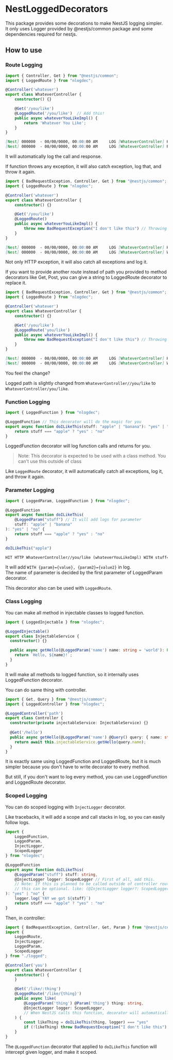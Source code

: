 # NestLoggedDecorators

This package provides some decorations to make NestJS logging simpler.  
It only uses Logger provided by @nestjs/common package and some dependencies required for nestjs.

## How to use

### Route Logging

```ts
import { Controller, Get } from "@nestjs/common";
import { LoggedRoute } from "nlogdec";

@Controller('whatever')
export class WhateverController {
    constructor() {}

    @Get('/you/like')
    @LoggedRoute('/you/like')  // Add this!
    public async whateverYouLikeImpl() {
        return 'Whatever You Like';
    }
}
```

```md
[Nest] 000000  - 00/00/0000, 00:00:00 AM     LOG [WhateverController] HIT HTTP WhateverController//you/like (whateverYouLikeImpl)
[Nest] 000000  - 00/00/0000, 00:00:00 AM     LOG [WhateverController] RETURNED RESPONSE WhateverController//you/like (whateverYouLikeImpl)
```

It will automatically log the call and response.

If function throws any exception, it will also catch exception, log that, and throw it again.

```ts
import { BadRequestException, Controller, Get } from "@nestjs/common";
import { LoggedRoute } from "nlogdec";

@Controller('whatever')
export class WhateverController {
    constructor() {}

    @Get('/you/like')
    @LoggedRoute()
    public async whateverYouLikeImpl() {
        throw new BadRequestException("I don't like this") // Throwing HTTP exception here
    }
}
```

```md
[Nest] 000000  - 00/00/0000, 00:00:00 AM     LOG [WhateverController] HIT HTTP WhateverController//you/like (whateverYouLikeImpl)
[Nest] 000000  - 00/00/0000, 00:00:00 AM     LOG [WhateverController] WHILE HTTP WhateverController//you/like (whateverYouLikeImpl) ERROR BadRequestException: I don't like this
```

Not only HTTP exception, it will also catch all exceptions and log it.

If you want to provide another route instead of path you provided to method decorators like Get, Post, you can give a string to LoggedRoute decorator to replace it.

```ts
import { BadRequestException, Controller, Get } from "@nestjs/common";
import { LoggedRoute } from "nlogdec";

@Controller('whatever')
export class WhateverController {
    constructor() {}

    @Get('/you/like')
    @LoggedRoute('you/like')
    public async whateverYouLikeImpl() {
        throw new BadRequestException("I don't like this") // Throwing HTTP exception here
    }
}
```

```md
[Nest] 000000  - 00/00/0000, 00:00:00 AM     LOG [WhateverController] HIT HTTP WhateverController/you/like (whateverYouLikeImpl)
[Nest] 000000  - 00/00/0000, 00:00:00 AM     LOG [WhateverController] WHILE HTTP WhateverController/you/like (whateverYouLikeImpl) ERROR BadRequestException: I don't like this
```

You feel the change?

Logged path is slightly changed from `WhateverController//you/like` to `WhateverController/you/like`.

### Function Logging

```ts
import { LoggedFunction } from "nlogdec";

@LoggedFunction // This decorator will do the magic for you
export async function doILikeThis(stuff: "apple" | "banana"): "yes" | "no" {
    return stuff === "apple" ? "yes" : "no"
}
```

LoggedFunction decorator will log function calls and returns for you.

> Note: This decorator is expected to be used with a class method. You can't use this outside of class

Like `LoggedRoute` decorator, it will automatically catch all exceptions, log it, and throw it again.

### Parameter Logging

```ts
import { LoggedParam, LoggedFunction } from "nlogdec";

@LoggedFunction
export async function doILikeThis(
    @LoggedParam("stuff") // It will add logs for parameter
    stuff: "apple" | "banana"
): "yes" | "no" {
    return stuff === "apple" ? "yes" : "no"
}

doILikeThis("apple")
```

```md
HIT HTTP WhateverController//you/like (whateverYouLikeImpl) WITH stuff="apple"
```

It will add `WITH {param}={value}, {param2}={value2}` in log.  
The name of parameter is decided by the first parameter of LoggedParam decorator.

This decorator also can be used with `LoggedRoute`.

### Class Logging

You can make all method in injectable classes to logged function.

```ts
import { LoggedInjectable } from "nlogdec";

@LoggedInjectable()
export class InjectableService {
  constructor() {}

  public async getHello(@LoggedParam('name') name: string = 'world'): Promise<string> {
    return `Hello, ${name}!`;
  }
}
```

It will make all methods to logged function, so it internally uses LoggedFunction decorator.

You can do same thing with controller.

```ts
import { Get, Query } from "@nestjs/common";
import { LoggedController } from "nlogdec";

@LoggedController('path')
export class Controller {
  constructor(private injectableService: InjectableService) {}
  
  @Get('/hello')
  public async getHello(@LoggedParam('name') @Query() query: { name: string }): Promise<string> {
    return await this.injectableService.getHello(query.name);
  }
}
```

It is exactly same using LoggedFunction and LoggedRoute, but it is much simpler because you don't have to write decorator to every method.

But still, if you don't want to log every method, you can use LoggedFunction and LoggedRoute decorator.

### Scoped Logging

You can do scoped logging with `InjectLogger` decorator.

Like tracebacks, it will add a scope and call stacks in log, so you can easily follow logs.

```ts
import {
    LoggedFunction, 
    LoggedParam, 
    InjectLogger, 
    ScopedLogger
} from "nlogdec";

@LoggedFunction
export async function doILikeThis(
    @LoggedParam("stuff") stuff: string,
    @InjectLogger logger: ScopedLogger // First of all, add this.
    // Note: If this is planned to be called outside of controller route function, 
    // this can be optional. like: (@InjectLogger logger?: ScopedLogger)
): "yes" | "no" {
    logger.log(`YAY we got ${stuff}`)
    return stuff === "apple" ? "yes" : "no"
}
```

Then, in controller:

```ts
import { BadRequestException, Controller, Get, Param } from "@nestjs/common";
import {
    LoggedRoute,
    InjectLogger, 
    LoggedParam, 
    ScopedLogger
} from "./logged";

@Controller('you')
export class WhateverController {
    constructor() {
    }

    @Get('/like/:thing')
    @LoggedRoute('/like/{thing}')
    public async like(
        @LoggedParam('thing') @Param('thing') thing: string,
        @InjectLogger logger: ScopedLogger,
        // When NestJS calls this function, decorator will automatically fills this logger parameter.
    ) {
        const likeThing = doILikeThis(thing, logger) === "yes"
        if (!likeThing) throw BadRequestException("I don't like this")
    }
}
```

The `@LoggedFunction` decorator that applied to `doILikeThis` function will intercept given logger, and make it scoped.
